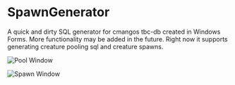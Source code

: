# SpawnGenerator
A quick and dirty SQL generator for cmangos tbc-db created in Windows Forms. More functionality may be added in the future. Right now it supports generating creature pooling sql and creature spawns.

![Pool Window](http://i.imgur.com/cINuPKo.png)

![Spawn Window](http://i.imgur.com/0hBI5Kt.png)
